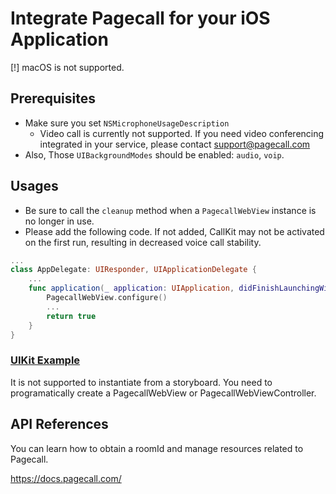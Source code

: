 # Integrate Pagecall for your iOS Application

[!] macOS is not supported.

## Prerequisites

- Make sure you set `NSMicrophoneUsageDescription`
  - Video call is currently not supported. If you need video conferencing integrated in your service, please contact support@pagecall.com
- Also, Those `UIBackgroundModes` should be enabled: `audio`, `voip`.

## Usages

- Be sure to call the `cleanup` method when a `PagecallWebView` instance is no longer in use.
- Please add the following code. If not added, CallKit may not be activated on the first run, resulting in decreased voice call stability.

```swift
...
class AppDelegate: UIResponder, UIApplicationDelegate {
    ...
    func application(_ application: UIApplication, didFinishLaunchingWithOptions launchOptions: [UIApplication.LaunchOptionsKey: Any]?) -> Bool {
        PagecallWebView.configure()
        ...
        return true
    }
}
```

### [UIKit Example](/examples/uikit)
It is not supported to instantiate from a storyboard. You need to programatically create a PagecallWebView or PagecallWebViewController.


## API References

You can learn how to obtain a roomId and manage resources related to Pagecall.

https://docs.pagecall.com/
